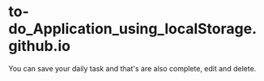 # to-do_Application_using_localStorage.github.io
You can save your daily task and that's are also complete, edit and delete.
